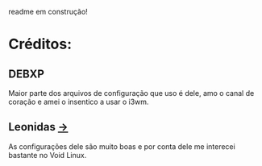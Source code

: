 readme em construção!


# Créditos:
## DEBXP
Maior parte dos arquivos de configuração que uso é dele, amo o canal de coração e amei o insentico a usar o i3wm.
## Leonidas [->](https://github.com/leonidasroberto/i3wm)
As configurações dele são muito boas e por conta dele me interecei bastante no Void Linux.
